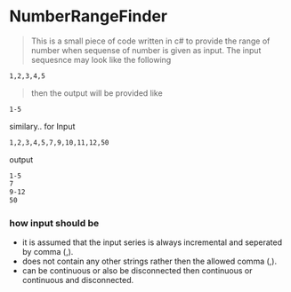 # NumberRangeFinder
>This is a small piece of code written in c# to provide the range of number when sequense of number is given as input.
>The input sequesnce may look like the following 
```sh
1,2,3,4,5
```
>then the output will be provided like 
```sh
1-5
```
similary..
for Input 
```sh
1,2,3,4,5,7,9,10,11,12,50
```
output
```sh
1-5
7
9-12
50
```

### how input should be

- it is assumed that the input series is always incremental and seperated by comma (,).
- does not contain any other strings rather then the allowed comma (,).
- can be continuous or also be disconnected then continuous or continuous and disconnected.
